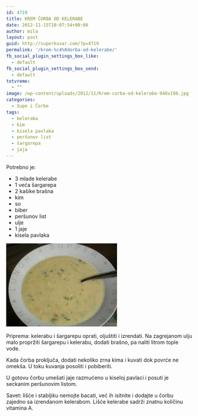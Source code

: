 ```yaml
---
id: 4719
title: KREM ČORBA OD KELERABE
date: 2012-11-15T10:07:54+00:00
author: mila
layout: post
guid: http://superkuvar.com/?p=4719
permalink: '/krem-%c4%8dorba-od-kelerabe/'
fb_social_plugin_settings_box_like:
  - default
fb_social_plugin_settings_box_send:
  - default
totvreme:
  - ""
image: /wp-content/uploads/2012/11/Krem-corba-od-kelerabe-940x198.jpg
categories:
  - Supe i Čorbe
tags:
  - keleraba
  - kim
  - kisela pavlaka
  - peršunov list
  - šargarepa
  - jaja
---
```

Potrebno je:

  * 3 mlade kelerabe
  * 1 veća šargarepa
  * 2 kašike brašna
  * kim
  * so
  * biber
  * peršunov list
  * ulje
  * 1 jaje
  * kisela pavlaka

<img class="alignnone size-medium wp-image-4720" title="Krem corba od kelerabe" src="/wp-content/uploads/2012/11/Krem-corba-od-kelerabe-300x225.jpg" alt="" width="300" height="225" /> 

Priprema: kelerabu i šargarepu oprati, oljuštiti i izrendati. Na zagrejanom ulju malo propržiti šargarepu i kelerabu, dodati brašno, pa naliti litrom tople vode.

Kada čorba proključa, dodati nekoliko zrna kima i kuvati dok povrće ne omekša. U toku kuvanja posoliti i pobiberiti.

U gotovu čorbu umešati jaje razmućeno u kiseloj pavlaci i posuti je seckanim peršunovim listom.

Savet: lišće i stabljiku nemojte bacati, već ih isitnite i dodajte u čorbu zajedno sa izrendanom kelerabom. Lišće kelerabe sadrži znatnu količinu vitamina A.
